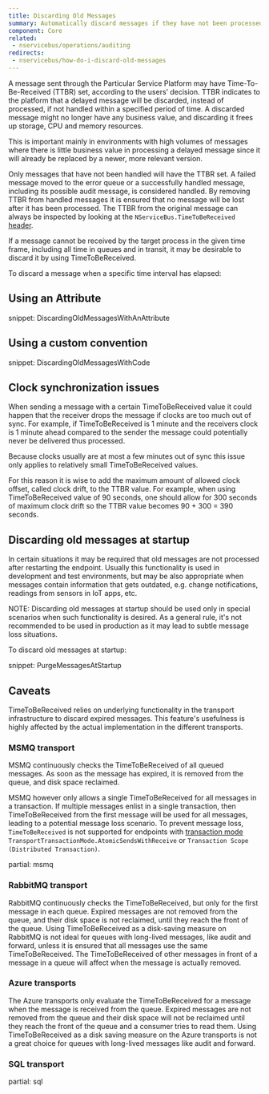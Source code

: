 ```yaml
---
title: Discarding Old Messages
summary: Automatically discard messages if they have not been processed within a given period of time.
component: Core
related:
 - nservicebus/operations/auditing
redirects:
 - nservicebus/how-do-i-discard-old-messages
---
```


A message sent through the Particular Service Platform may have Time-To-Be-Received (TTBR) set, according to the users’ decision. TTBR indicates to the platform that a delayed message will be discarded, instead of processed, if not handled within a specified period of time. A discarded message might no longer have any business value, and discarding it frees up storage, CPU and memory resources.

This is important mainly in environments with high volumes of messages where there is little business value in processing a delayed message since it will already be replaced by a newer, more relevant version.

Only messages that have not been handled will have the TTBR set. A failed message moved to the error queue or a successfully handled message, including its possible audit message, is considered handled. By removing TTBR from handled messages it is ensured that no message will be lost after it has been processed. The TTBR from the original message can always be inspected by looking at the `NServiceBus.TimeToBeReceived` [header](/nservicebus/messaging/headers.md).

If a message cannot be received by the target process in the given time frame, including all time in queues and in transit, it may be desirable to discard it by using TimeToBeReceived.


To discard a message when a specific time interval has elapsed:


## Using an Attribute

snippet: DiscardingOldMessagesWithAnAttribute


## Using a custom convention

snippet: DiscardingOldMessagesWithCode


## Clock synchronization issues

When sending a message with a certain TimeToBeReceived value it could happen that the receiver drops the message if clocks are too much out of sync. For example, if TimeToBeReceived is 1 minute and the receivers clock is 1 minute ahead compared to the sender the message could potentially never be delivered thus processed.

Because clocks usually are at most a few minutes out of sync this issue only applies to relatively small TimeToBeReceived values.

For this reason it is wise to add the maximum amount of allowed clock offset, called clock drift, to the TTBR value. For example, when using TimeToBeReceived value of 90 seconds, one should allow for 300 seconds of maximum clock drift so the TTBR value becomes 90 + 300 = 390 seconds.


## Discarding old messages at startup

In certain situations it may be required that old messages are not processed after restarting the endpoint. Usually this functionality is used in development and test environments, but may be also appropriate when messages contain information that gets outdated, e.g. change notifications, readings from sensors in IoT apps, etc.

NOTE: Discarding old messages at startup should be used only in special scenarios when such functionality is desired. As a general rule, it's not recommended to be used in production as it may lead to subtle message loss situations.

To discard old messages at startup:

snippet: PurgeMessagesAtStartup


## Caveats

TimeToBeReceived relies on underlying functionality in the transport infrastructure to discard expired messages. This feature's usefulness is highly affected by the actual implementation in the different transports.


### MSMQ transport

MSMQ continuously checks the TimeToBeReceived of all queued messages. As soon as the message has expired, it is removed from the queue, and disk space reclaimed. 

MSMQ however only allows a single TimeToBeReceived for all messages in a transaction. If multiple messages enlist in a single transaction, then TimeToBeReceived from the first message will be used for all messages, leading to a potential message loss scenario. To prevent message loss, `TimeToBeReceived` is not supported for endpoints with [transaction mode](/transports/transactions.md) `TransportTransactionMode.AtomicSendsWithReceive` or `Transaction Scope (Distributed Transaction)`.

partial: msmq


### RabbitMQ transport

RabbitMQ continuously checks the TimeToBeReceived, but only for the first message in each queue. Expired messages are not removed from the queue, and their disk space is not reclaimed, until they reach the front of the queue. Using TimeToBeReceived as a disk-saving measure on RabbitMQ is not ideal for queues with long-lived messages, like audit and forward, unless it is ensured that all messages use the same TimeToBeReceived. The TimeToBeReceived of other messages in front of a message in a queue will affect when the message is actually removed.


### Azure transports

The Azure transports only evaluate the TimeToBeReceived for a message when the message is received from the queue. Expired messages are not removed from the queue and their disk space will not be reclaimed until they reach the front of the queue and a consumer tries to read them. Using TimeToBeReceived as a disk saving measure on the Azure transports is not a great choice for queues with long-lived messages like audit and forward.


### SQL transport

partial: sql

